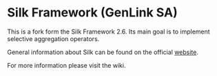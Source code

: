 # Silk Framework (GenLink SA)


This is a fork form the Silk Framework 2.6. Its main goal is to implement selective aggregation operators. 

General information about Silk can be found on the official [website](http://silkframework.org).

For more information please visit the wiki.
